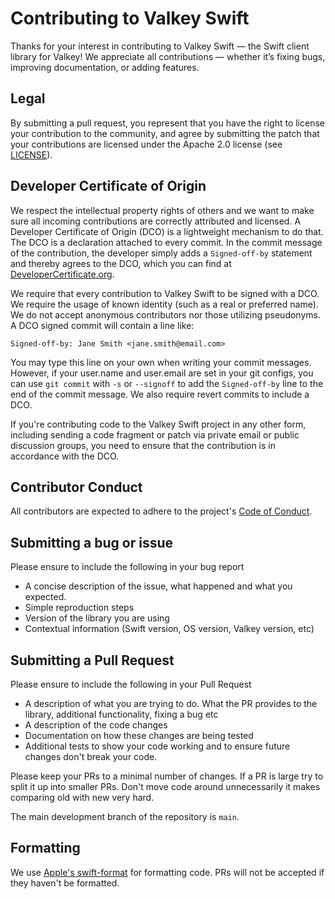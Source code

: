 # Contributing to Valkey Swift

Thanks for your interest in contributing to Valkey Swift — the Swift client library for Valkey!
We appreciate all contributions — whether it’s fixing bugs, improving documentation, or adding features.

## Legal
By submitting a pull request, you represent that you have the right to license your contribution to the community, and agree by submitting the patch
that your contributions are licensed under the Apache 2.0 license (see [LICENSE](LICENSE.txt)).

## Developer Certificate of Origin

We respect the intellectual property rights of others and we want to make sure
all incoming contributions are correctly attributed and licensed. A Developer
Certificate of Origin (DCO) is a lightweight mechanism to do that. The DCO is
a declaration attached to every commit. In the commit message of the contribution,
the developer simply adds a `Signed-off-by` statement and thereby agrees to the DCO,
which you can find at [DeveloperCertificate.org](http://developercertificate.org/).

We require that every contribution to Valkey Swift to be signed with a DCO. We require the
usage of known identity (such as a real or preferred name). We do not accept anonymous
contributors nor those utilizing pseudonyms. A DCO signed commit will contain a line like:

```text
Signed-off-by: Jane Smith <jane.smith@email.com>
```

You may type this line on your own when writing your commit messages. However, if your
user.name and user.email are set in your git configs, you can use `git commit` with `-s`
or `--signoff` to add the `Signed-off-by` line to the end of the commit message. We also
require revert commits to include a DCO.

If you're contributing code to the Valkey Swift project in any other form, including
sending a code fragment or patch via private email or public discussion groups,
you need to ensure that the contribution is in accordance with the DCO.

## Contributor Conduct
All contributors are expected to adhere to the project's [Code of Conduct](CODE_OF_CONDUCT.md).

## Submitting a bug or issue

Please ensure to include the following in your bug report
- A concise description of the issue, what happened and what you expected.
- Simple reproduction steps
- Version of the library you are using
- Contextual information (Swift version, OS version, Valkey version, etc)

## Submitting a Pull Request

Please ensure to include the following in your Pull Request
- A description of what you are trying to do. What the PR provides to the library, additional functionality, fixing a bug etc
- A description of the code changes
- Documentation on how these changes are being tested
- Additional tests to show your code working and to ensure future changes don't break your code.

Please keep your PRs to a minimal number of changes. If a PR is large try to split it up into smaller PRs. Don't move code around unnecessarily it makes comparing old with new very hard.

The main development branch of the repository is  `main`.

## Formatting

We use [Apple's swift-format](https://github.com/swiftlang/swift-format) for formatting code. PRs will not be accepted if they haven't be formatted.
